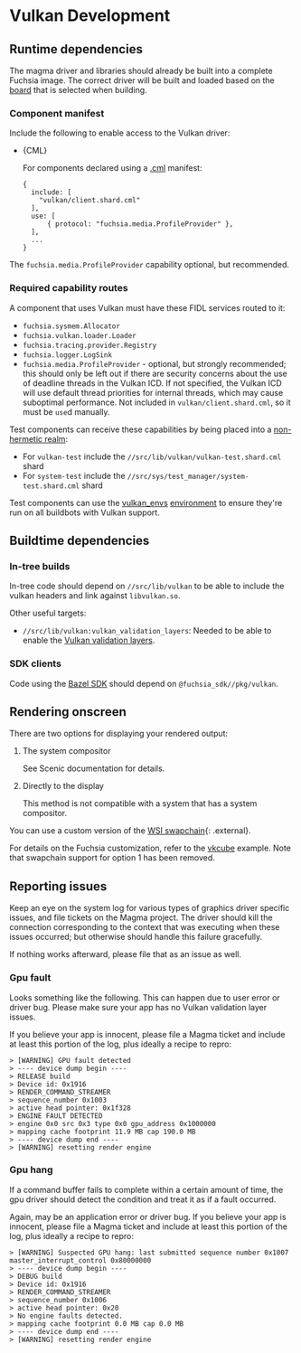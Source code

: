Vulkan Development
==================

## Runtime dependencies

The magma driver and libraries should already be built into a complete Fuchsia
image. The correct driver will be built and loaded based on the
[board](/docs/development/build/build_system/boards_and_products.md) that is selected
when building.

### Component manifest

Include the following to enable access to the Vulkan driver:

- {CML}

  For components declared using a [.cml][cml] manifest:

  ```json5
  {
    include: [
      "vulkan/client.shard.cml"
    ],
    use: [
        { protocol: "fuchsia.media.ProfileProvider" },
    ],
    ...
  }
  ```

The `fuchsia.media.ProfileProvider` capability optional, but recommended.

### Required capability routes

A component that uses Vulkan must have these FIDL services routed to it:

- `fuchsia.sysmem.Allocator`
- `fuchsia.vulkan.loader.Loader`
- `fuchsia.tracing.provider.Registry`
- `fuchsia.logger.LogSink`
- `fuchsia.media.ProfileProvider` - optional, but strongly recommended; this should only be left out
if there are security concerns about the use of deadline threads in the Vulkan ICD. If not
specified, the Vulkan ICD will use default thread priorities for internal threads, which may cause
suboptimal performance.  Not included in `vulkan/client.shard.cml`, so it must be `use`d manually.

Test components can receive these capabilities by being placed into a
[non-hermetic realm](/docs/development/testing/components/test_component.md#legacy_non-hermetic_tests):

- For `vulkan-test` include the `//src/lib/vulkan/vulkan-test.shard.cml` shard
- For `system-test` include the `//src/sys/test_manager/system-test.shard.cml` shard

Test components can use the [vulkan_envs][vulkan_envs]
[environment][environment] to ensure they're run on all buildbots with Vulkan
support.

## Buildtime dependencies
### In-tree builds

In-tree code should depend on `//src/lib/vulkan` to be able to include the vulkan headers and link against `libvulkan.so`.

Other useful targets:

- `//src/lib/vulkan:vulkan_validation_layers`: Needed to be able to enable the [Vulkan validation layers][validation-layers].

### SDK clients

Code using the [Bazel SDK][bazel-sdk] should depend on `@fuchsia_sdk//pkg/vulkan`.

## Rendering onscreen

There are two options for displaying your rendered output:

1. The system compositor

   See Scenic documentation for details.

2. Directly to the display

   This method is not compatible with a system that has a system compositor.

You can use a custom version of the [WSI swapchain](https://www.khronos.org/registry/vulkan/specs/1.0-extensions/html/vkspec.html#_wsi_swapchain){: .external}.

For details on the Fuchsia customization, refer to the
[vkcube](/src/graphics/examples/vkcube) example.  Note that swapchain support for option 1 has been removed.

## Reporting issues

Keep an eye on the system log for various types of graphics driver specific issues, and file tickets on the Magma project.
The driver should kill the connection corresponding to the context that was executing when these issues occurred; but otherwise should handle this failure gracefully.

If nothing works afterward, please file that as an issue as well.

### Gpu fault

Looks something like the following. This can happen due to user error or driver bug. Please make sure your app has no Vulkan validation layer issues.

If you believe your app is innocent, please file a Magma ticket and include at least this portion of the log, plus ideally a recipe to repro:

```
> [WARNING] GPU fault detected
> ---- device dump begin ----
> RELEASE build
> Device id: 0x1916
> RENDER_COMMAND_STREAMER
> sequence_number 0x1003
> active head pointer: 0x1f328
> ENGINE FAULT DETECTED
> engine 0x0 src 0x3 type 0x0 gpu_address 0x1000000
> mapping cache footprint 11.9 MB cap 190.0 MB
> ---- device dump end ----
> [WARNING] resetting render engine
```

### Gpu hang

If a command buffer fails to complete within a certain amount of time, the gpu driver should detect the condition and treat it as if a fault occurred.

Again, may be an application error or driver bug. If you believe your app is innocent, please file a Magma ticket and include at least this portion of the log, plus ideally a recipe to repro:

```
> [WARNING] Suspected GPU hang: last submitted sequence number 0x1007 master_interrupt_control 0x80000000
> ---- device dump begin ----
> DEBUG build
> Device id: 0x1916
> RENDER_COMMAND_STREAMER
> sequence_number 0x1006
> active head pointer: 0x20
> No engine faults detected.
> mapping cache footprint 0.0 MB cap 0.0 MB
> ---- device dump end ----
> [WARNING] resetting render engine
```

[cml]: /docs/concepts/components/v2/component_manifests.md
[environment]: /docs/contribute/testing/environments.md
[vulkan_envs]: /src/lib/vulkan/vulkan.gni
[bazel-sdk]: /docs/get-started/sdk/index.md
[validation-layers]: https://github.com/KhronosGroup/Vulkan-ValidationLayers
